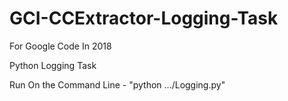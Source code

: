# GCI-CCExtractor-Logging-Task
For Google Code In 2018

Python Logging Task

Run On the Command Line - "python .../Logging.py"
